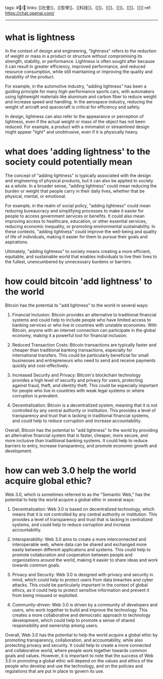 tags: #📝️/🌱 
links: [[社會]]、[[哲學]]、[[科技]]、[[]]、[[]]、[[]]、[[]]、[[]]
ref: https://chat.openai.com/

---
# what is lightness

In the context of design and engineering, "lightness" refers to the reduction of weight or mass in a product or structure without compromising its strength, stability, or performance. Lightness is often sought after because it can result in greater efficiency, improved performance, and reduced resource consumption, while still maintaining or improving the quality and durability of the product.

For example, in the automotive industry, "adding lightness" has been a guiding principle for many high-performance sports cars, with automakers using lightweight materials like aluminum and carbon fiber to reduce weight and increase speed and handling. In the aerospace industry, reducing the weight of aircraft and spacecraft is critical for efficiency and safety.

In design, lightness can also refer to the appearance or perception of lightness, even if the actual weight or mass of the object has not been reduced. For example, a product with a minimalist or streamlined design might appear "light" and unobtrusive, even if it is physically heavy.

# what does 'adding lightness' to the society could potentially mean

The concept of "adding lightness" is typically associated with the design and engineering of physical products, but it can also be applied to society as a whole. In a broader sense, "adding lightness" could mean reducing the burden or weight that people carry in their daily lives, whether that be physical, mental, or emotional.

For example, in the realm of social policy, "adding lightness" could mean reducing bureaucracy and simplifying processes to make it easier for people to access government services or benefits. It could also mean improving access to healthcare, education, or other essential services, reducing economic inequality, or promoting environmental sustainability. In these contexts, "adding lightness" could improve the well-being and quality of life of individuals, making it easier for them to pursue their goals and aspirations.

Ultimately, "adding lightness" to society means creating a more efficient, equitable, and sustainable world that enables individuals to live their lives to the fullest, unencumbered by unnecessary burdens or barriers.

# how could bitcoin 'add lightness' to the world

Bitcoin has the potential to "add lightness" to the world in several ways:

1.  Financial Inclusion: Bitcoin provides an alternative to traditional financial systems and could help to include people who have limited access to banking services or who live in countries with unstable economies. With Bitcoin, anyone with an internet connection can participate in the global economy, making it a powerful tool for financial inclusion.
    
2.  Reduced Transaction Costs: Bitcoin transactions are typically faster and cheaper than traditional banking transactions, especially for international transfers. This could be particularly beneficial for small businesses and entrepreneurs who need to send and receive payments quickly and cost-effectively.
    
3.  Increased Security and Privacy: Bitcoin's blockchain technology provides a high level of security and privacy for users, protecting against fraud, theft, and identity theft. This could be especially important for people who live in countries with weak legal systems or where corruption is prevalent.
    
4.  Decentralization: Bitcoin is a decentralized system, meaning that it is not controlled by any central authority or institution. This provides a level of transparency and trust that is lacking in traditional financial systems, and could help to reduce corruption and increase accountability.
    

Overall, Bitcoin has the potential to "add lightness" to the world by providing an alternative financial system that is faster, cheaper, more secure, and more inclusive than traditional banking systems. It could help to reduce barriers to entry, increase transparency, and promote economic growth and development.

# how can web 3.0 help the world acquire global ethic?

Web 3.0, which is sometimes referred to as the "Semantic Web," has the potential to help the world acquire a global ethic in several ways:

1.  Decentralization: Web 3.0 is based on decentralized technology, which means that it is not controlled by any central authority or institution. This provides a level of transparency and trust that is lacking in centralized systems, and could help to reduce corruption and increase accountability.
    
2.  Interoperability: Web 3.0 aims to create a more interconnected and interoperable web, where data can be shared and exchanged more easily between different applications and systems. This could help to promote collaboration and cooperation between people and organizations around the world, making it easier to share ideas and work towards common goals.
    
3.  Privacy and Security: Web 3.0 is designed with privacy and security in mind, which could help to protect users from data breaches and cyber attacks. This could be particularly important in the context of global ethics, as it could help to protect sensitive information and prevent it from being misused or exploited.
    
4.  Community-driven: Web 3.0 is driven by a community of developers and users, who work together to build and improve the technology. This creates a more collaborative and democratic approach to technology development, which could help to promote a sense of shared responsibility and ownership among users.
    

Overall, Web 3.0 has the potential to help the world acquire a global ethic by promoting transparency, collaboration, and accountability, while also protecting privacy and security. It could help to create a more connected and collaborative world, where people work together towards common goals and values. However, it is important to note that the success of Web 3.0 in promoting a global ethic will depend on the values and ethics of the people who develop and use the technology, and on the policies and regulations that are put in place to govern its use.